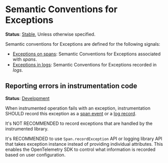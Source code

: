 <!--- Hugo front matter used to generate the website version of this page:
linkTitle: Exceptions
path_base_for_github_subdir:
  from: tmp/semconv/docs/exceptions/_index.md
  to: exceptions/README.md
--->

# Semantic Conventions for Exceptions

**Status**: [Stable][DocumentStatus], Unless otherwise specified.

Semantic conventions for Exceptions are defined for the following signals:

* [Exceptions on spans](exceptions-spans.md): Semantic Conventions for Exceptions associated with *spans*.
* [Exceptions in logs](exceptions-logs.md): Semantic Conventions for Exceptions recorded in *logs*.

## Reporting errors in instrumentation code

**Status**: [Development][DocumentStatus]

When instrumented operation fails with an exception, instrumentation SHOULD record
this exception as a [span event](exceptions-spans.md) or a [log record](exceptions-logs.md).

It's NOT RECOMMENDED to record exceptions that are handled by the instrumented library.

It's RECOMMENDED to use `Span.recordException` API or logging library API that takes exception instance
instead of providing individual attributes. This enables the OpenTelemetry SDK to
control what information is recorded based on user configuration.

[DocumentStatus]: https://opentelemetry.io/docs/specs/otel/document-status
